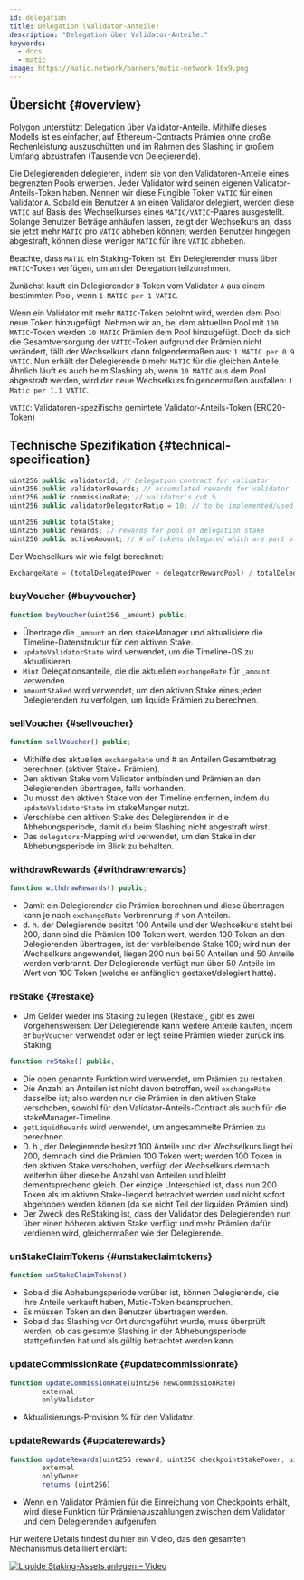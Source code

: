 ```yaml
---
id: delegation
title: Delegation (Validator-Anteile)
description: "Delegation über Validator-Anteile."
keywords:
  - docs
  - matic
image: https://matic.network/banners/matic-network-16x9.png
---
```

## Übersicht {#overview}

Polygon unterstützt Delegation über Validator-Anteile. Mithilfe dieses Modells ist es einfacher, auf Ethereum-Contracts Prämien ohne große Rechenleistung auszuschütten und im Rahmen des Slashing in großem Umfang abzustrafen (Tausende von Delegierende).

Die Delegierenden delegieren, indem sie von den Validatoren-Anteile eines begrenzten Pools erwerben. Jeder Validator wird seinen eigenen Validator-Anteils-Token haben. Nennen wir diese Fungible Token `VATIC` für einen Validator `A`. Sobald ein Benutzer `A` an einen Validator delegiert, werden diese `VATIC` auf Basis des Wechselkurses eines `MATIC/VATIC`-Paares ausgestellt. Solange Benutzer Beträge anhäufen lassen, zeigt der Wechselkurs an, dass sie jetzt mehr `MATIC` pro `VATIC` abheben können; werden Benutzer hingegen abgestraft, können diese weniger `MATIC` für ihre `VATIC` abheben.

Beachte, dass `MATIC` ein Staking-Token ist. Ein Delegierender muss über `MATIC`-Token verfügen, um an der Delegation teilzunehmen.

Zunächst kauft ein Delegierender `D` Token vom Validator `A` aus einem bestimmten Pool, wenn `1 MATIC per 1 VATIC`.

Wenn ein Validator mit mehr `MATIC`-Token belohnt wird, werden dem Pool neue Token hinzugefügt. Nehmen wir an, bei dem aktuellen Pool mit `100 MATIC`-Token  werden `10 MATIC` Prämien dem Pool hinzugefügt. Doch da sich die Gesamtversorgung der `VATIC`-Token aufgrund der Prämien nicht verändert, fällt der Wechselkurs dann folgendermaßen aus: `1 MATIC per 0.9 VATIC`. Nun erhält der Delegierende `D` mehr `MATIC` für die gleichen Anteile. Ähnlich läuft es auch beim Slashing ab, wenn `10 MATIC` aus dem Pool abgestraft werden, wird der neue Wechselkurs folgendermaßen ausfallen: `1 Matic per 1.1 VATIC`.

`VATIC`: Validatoren-spezifische gemintete Validator-Anteils-Token (ERC20-Token)

## Technische Spezifikation {#technical-specification}

```java
uint256 public validatorId; // Delegation contract for validator
uint256 public validatorRewards; // accumulated rewards for validator
uint256 public commissionRate; // validator's cut %
uint256 public validatorDelegatorRatio = 10; // to be implemented/used

uint256 public totalStake;
uint256 public rewards; // rewards for pool of delegation stake
uint256 public activeAmount; // # of tokens delegated which are part of active stake
```

Der Wechselkurs wir wie folgt berechnet:

```js
ExchangeRate = (totalDelegatedPower + delegatorRewardPool) / totalDelegatorShares
```

### buyVoucher {#buyvoucher}

```js
function buyVoucher(uint256 _amount) public;
```

- Übertrage die `_amount` an den stakeManager und aktualisiere die Timeline-Datenstruktur für den aktiven Stake.
- `updateValidatorState` wird verwendet, um die Timeline-DS zu aktualisieren.
- `Mint` Delegationsanteile, die die aktuellen `exchangeRate` für `_amount` verwenden.
- `amountStaked` wird verwendet, um den aktiven Stake eines jeden Delegierenden zu verfolgen, um liquide Prämien zu berechnen.

### sellVoucher {#sellvoucher}

```js
function sellVoucher() public;
```

- Mithilfe des aktuellen  `exchangeRate` und # an Anteilen Gesamtbetrag berechnen (aktiver Stake+ Prämien).
- Den aktiven Stake vom Validator entbinden und Prämien an den Delegierenden übertragen, falls vorhanden.
- Du musst den aktiven Stake von der Timeline entfernen, indem du `updateValidatorState` im stakeManger nutzt.
- Verschiebe den aktiven Stake des Delegierenden in die Abhebungsperiode, damit du beim Slashing nicht abgestraft wirst.
- Das `delegators`-Mapping wird verwendet, um den Stake in der Abhebungsperiode im Blick zu behalten.

### withdrawRewards {#withdrawrewards}

```js
function withdrawRewards() public;
```

- Damit ein Delegierender die Prämien berechnen und diese übertragen kann je nach `exchangeRate` Verbrennung # von Anteilen.
- d. h. der Delegierende besitzt 100 Anteile und der Wechselkurs steht bei 200, dann sind die Prämien 100 Token wert, werden 100 Token an den Delegierenden übertragen, ist der verbleibende Stake 100; wird nun der Wechselkurs angewendet, liegen 200 nun bei 50 Anteilen und 50 Anteile werden verbrannt. Der Delegierende verfügt nun über 50 Anteile im Wert von 100 Token (welche er anfänglich gestaket/delegiert hatte).

### reStake {#restake}

- Um Gelder wieder ins Staking zu legen (Restake), gibt es zwei Vorgehensweisen: Der Delegierende kann weitere Anteile kaufen, indem er `buyVoucher` verwendet oder er legt seine Prämien wieder zurück ins Staking.

```js
function reStake() public;
```

- Die oben genannte Funktion wird verwendet, um Prämien zu restaken.
- Die Anzahl an Anteilen ist nicht davon betroffen, weil `exchangeRate` dasselbe ist; also werden nur die Prämien in den aktiven Stake verschoben, sowohl für den Validator-Anteils-Contract als auch für die stakeManager-Timeline.
- `getLiquidRewards` wird verwendet, um angesammelte Prämien zu berechnen.
- D. h., der Delegierende besitzt 100 Anteile und der Wechselkurs liegt bei 200, demnach sind die Prämien 100 Token wert; werden 100 Token in den aktiven Stake verschoben, verfügt der Wechselkurs demnach weiterhin über dieselbe Anzahl von Anteilen und bleibt dementsprechend gleich. Der einzige Unterschied ist, dass nun 200 Token als im aktiven Stake-liegend betrachtet werden und nicht sofort abgehoben werden können (da sie nicht Teil der liquiden Prämien sind).
- Der Zweck des ReStaking ist, dass der Validator des Delegierenden nun über einen höheren aktiven Stake verfügt und mehr Prämien dafür verdienen wird, gleichermaßen wie der Delegierende.

### unStakeClaimTokens {#unstakeclaimtokens}

```js
function unStakeClaimTokens()
```

- Sobald die Abhebungsperiode vorüber ist, können Delegierende, die ihre Anteile verkauft haben, Matic-Token beanspruchen.
- Es müssen Token an den Benutzer übertragen werden.
- Sobald das Slashing vor Ort durchgeführt wurde, muss überprüft werden, ob das gesamte Slashing in der Abhebungsperiode stattgefunden hat und als gültig betrachtet werden kann.

### updateCommissionRate {#updatecommissionrate}

```js
function updateCommissionRate(uint256 newCommissionRate)
        external
        onlyValidator
```

- Aktualisierungs-Provision % für den Validator.

### updateRewards {#updaterewards}

```js
function updateRewards(uint256 reward, uint256 checkpointStakePower, uint256 validatorStake)
        external
        onlyOwner
        returns (uint256)
```

- Wenn ein Validator Prämien für die Einreichung von Checkpoints erhält, wird diese Funktion für Prämienauszahlungen zwischen dem Validator und dem Delegierenden aufgerufen.

Für weitere Details findest du hier ein Video, das den gesamten Mechanismus detailliert erklärt:

<!-- [https://www.youtube.com/watch?v=8nODLU9C3mw](https://www.youtube.com/watch?v=8nODLU9C3mw) -->

[![Liquide Staking-Assets anlegen – Video](https://img.youtube.com/vi/8nODLU9C3mw/0.jpg)](https://www.youtube.com/watch?v=8nODLU9C3mw)
